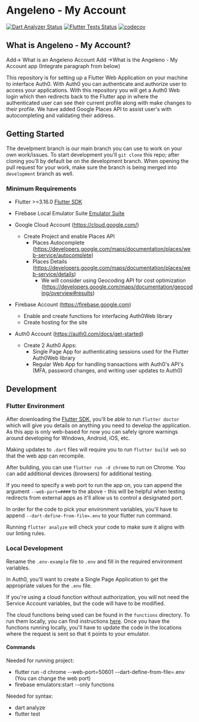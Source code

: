 # Angeleno - My Account
<a href="https://github.com/CityOfLosAngeles/angeleno-my-account-flutter/actions"><img src="https://github.com/CityOfLosAngeles/angeleno-my-account-flutter/workflows/Dart%20Analyzer/badge.svg" alt="Dart Analyzer Status"></a>
<a href="https://github.com/CityOfLosAngeles/angeleno-my-account-flutter/actions"><img src="https://github.com/CityOfLosAngeles/angeleno-my-account-flutter/workflows/Flutter%20Unit%20Tests/badge.svg" alt="Flutter Tests Status"></a>
[![codecov](https://codecov.io/gh/CityOfLosAngeles/angeleno-my-account/graph/badge.svg?token=ILNR5XOM40)](https://codecov.io/gh/CityOfLosAngeles/angeleno-my-account)

## What is Angeleno - My Account?
Add-> What is an Angeleno Account
Add ->What is the Angeleno - My Account app (Integrate paragraph from below)

This repository is for setting up a Flutter Web Application on your machine to interface Auth0. With Auth0 you can authenticate and authorize user to access your applications. With this repository you will get a Auth0 Web login which then redirects back to the Flutter app in where the authenticated user can see their current profile along with make changes to their profile. We have added Google Places API to assist user's with autocompleting and validating their address.


## Getting Started
The develpment branch is our main branch you can use to work on your own work/issues. To start development you'll `git clone` this repo; after cloning you'll by default be on the development branch. When opening the pull request for your work, make sure the branch is being merged into `development` branch as well.


### Minimum Requirements
- Flutter >=3.16.0 [Flutter SDK](https://docs.flutter.dev/get-started/install)
- Firebase Local Emulator Suite [Emulator Suite](https://firebase.google.com/docs/emulator-suite)
- Google Cloud Account (https://cloud.google.com/)
  - Create Project and enable Places API
    - Places Autocomplete (https://developers.google.com/maps/documentation/places/web-service/autocomplete)
    - Places Details (https://developers.google.com/maps/documentation/places/web-service/details)
      - We will consider using Geocoding API for cost optimization (https://developers.google.com/maps/documentation/geocoding/overview#results)
      
- Firebase Account (https://firebase.google.com)
  - Enable and create functions for interfacing Auth0Web library
  - Create hosting for the site
- Auth0 Account (https://auth0.com/docs/get-started)
  - Create 2 Auth0 Apps:
    - Single Page App for authenticating sessions used for the Flutter Auth0Web library
    - Regular Web App for handling transactions with Auth0's API's (MFA, password changes, and writing user updates to Auth0)   



## Development

### Flutter Environment
After downloading the [Flutter SDK](https://docs.flutter.dev/get-started/install), you'll be able to run
`flutter doctor` which will give you details on anything you need to develop the application. As this app is only web-based for now you can safely ignore warnings around developing for Windows, Android, iOS, etc.

Making updates to `.dart` files will require you to run `flutter build web` so that the web app can recompile.

After building, you can use `flutter run -d chrome` to run on Chrome. You can add additional devices (browsers) for additional testing.

If you need to specify a web port to run the app on, you can append the argument `--web-port=####` to the above - this will be helpful when testing redirects from external apps as it'll allow us to control a designated port.

In order for the code to pick your environment variables, you'll have to append `--dart-define-from-file=.env` to your flutter run command.

Running `flutter analyze` will check your code to make sure it aligns with our linting rules.

### Local Development
Rename the `.env-example` file to `.env` and fill in the required environment variables.

In Auth0, you'll want to create a Single Page Application to get the appropriate values for the `.env` file.

If you're using a cloud function without authorization, you will not need the Service Account variables, but the code will have to be modified.

The cloud functions being used can be found in the `functions` directory. To run them locally, you can find instructions [here](https://firebase.google.com/docs/functions/local-emulator). Once you have the functions running locally, you'll have to update the code in the locations where the request is sent so that it points to your emulator.

#### Commands
Needed for running project:
- flutter run -d chrome --web-port=50601 --dart-define-from-file=.env (You can change the web port)
- firebase emulators:start --only functions

Needed for syntax:
- dart analyze
- flutter test

